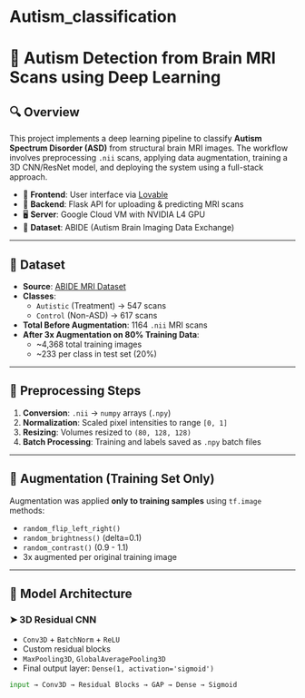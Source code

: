 # Autism_classification
# 🧠 Autism Detection from Brain MRI Scans using Deep Learning

## 🔍 Overview

This project implements a deep learning pipeline to classify **Autism Spectrum Disorder (ASD)** from structural brain MRI images. The workflow involves preprocessing `.nii` scans, applying data augmentation, training a 3D CNN/ResNet model, and deploying the system using a full-stack approach.

- 🚀 **Frontend**: User interface via [Lovable](https://lovable.so)
- 🔌 **Backend**: Flask API for uploading & predicting MRI scans
- 🖥️ **Server**: Google Cloud VM with NVIDIA L4 GPU
- 🧠 **Dataset**: ABIDE (Autism Brain Imaging Data Exchange)

---

## 🧠 Dataset

- **Source**: [ABIDE MRI Dataset](http://fcon_1000.projects.nitrc.org/indi/abide/)
- **Classes**: 
  - `Autistic` (Treatment) → 547 scans
  - `Control` (Non-ASD) → 617 scans
- **Total Before Augmentation**: 1164 `.nii` MRI scans
- **After 3x Augmentation on 80% Training Data**:
  - ~4,368 total training images
  - ~233 per class in test set (20%)

---

## 🧪 Preprocessing Steps

1. **Conversion**: `.nii` → `numpy` arrays (`.npy`)
2. **Normalization**: Scaled pixel intensities to range `[0, 1]`
3. **Resizing**: Volumes resized to `(80, 128, 128)`
4. **Batch Processing**: Training and labels saved as `.npy` batch files

---

## 🔁 Augmentation (Training Set Only)

Augmentation was applied **only to training samples** using `tf.image` methods:

- `random_flip_left_right()`
- `random_brightness()` (delta=0.1)
- `random_contrast()` (0.9 - 1.1)
- 3x augmented per original training image

---

## 🧠 Model Architecture

### ➤ 3D Residual CNN

- `Conv3D` + `BatchNorm` + `ReLU`
- Custom residual blocks
- `MaxPooling3D`, `GlobalAveragePooling3D`
- Final output layer: `Dense(1, activation='sigmoid')`

```python
input → Conv3D → Residual Blocks → GAP → Dense → Sigmoid

